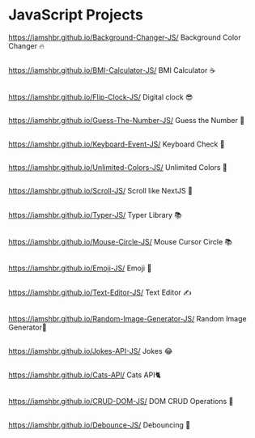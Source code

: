 # JavaScript Projects

https://iamshbr.github.io/Background-Changer-JS/ Background Color Changer 🔥

##

https://iamshbr.github.io/BMI-Calculator-JS/ BMI Calculator ☕️

##

https://iamshbr.github.io/Flip-Clock-JS/ Digital clock 😎

##

https://iamshbr.github.io/Guess-The-Number-JS/ Guess the Number 🤨

##

https://iamshbr.github.io/Keyboard-Event-JS/ Keyboard Check 👻

##

https://iamshbr.github.io/Unlimited-Colors-JS/ Unlimited Colors 🧠

##

https://iamshbr.github.io/Scroll-JS/ Scroll like NextJS 👀

##

https://iamshbr.github.io/Typer-JS/ Typer Library 📚

##

https://iamshbr.github.io/Mouse-Circle-JS/ Mouse Cursor Circle 📚

##

https://iamshbr.github.io/Emoji-JS/ Emoji 🫥

##

https://iamshbr.github.io/Text-Editor-JS/ Text Editor ✍️

##

https://iamshbr.github.io/Random-Image-Generator-JS/ Random Image Generator🌠

##

https://iamshbr.github.io/Jokes-API-JS/ Jokes 😂

##

https://iamshbr.github.io/Cats-API/ Cats API🐈

##

https://iamshbr.github.io/CRUD-DOM-JS/ DOM CRUD Operations 📌

##

https://iamshbr.github.io/Debounce-JS/ Debouncing 🏀

##
